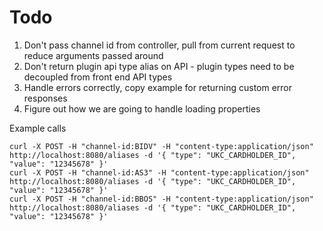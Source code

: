 # Todo

1. Don't pass channel id from controller, pull from current request to reduce arguments passed around
2. Don't return plugin api type alias on API - plugin types need to be decoupled from front end API types
3. Handle errors correctly, copy example for returning custom error responses
4. Figure out how we are going to handle loading properties

Example calls

```
curl -X POST -H "channel-id:BIDV" -H "content-type:application/json" http://localhost:8080/aliases -d '{ "type": "UKC_CARDHOLDER_ID", "value": "12345678" }'
curl -X POST -H "channel-id:AS3" -H "content-type:application/json" http://localhost:8080/aliases -d '{ "type": "UKC_CARDHOLDER_ID", "value": "12345678" }'
curl -X POST -H "channel-id:BBOS" -H "content-type:application/json" http://localhost:8080/aliases -d '{ "type": "UKC_CARDHOLDER_ID", "value": "12345678" }'
```